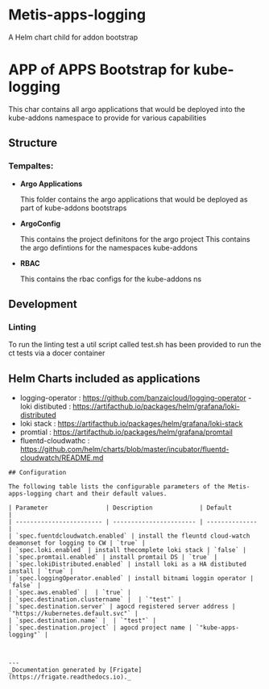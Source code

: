 
Metis-apps-logging
===========

A Helm chart child for addon bootstrap

# APP of APPS Bootstrap for kube-logging

This char contains all argo applications that would be deployed into the kube-addons namespace to provide for various
capabilities

## Structure

### **Tempaltes:**


- **Argo Applications**

    This folder contains the argo applications that would be deployed as part of kube-addons bootstraps

- **ArgoConfig**

    This contains the project definitons  for the argo project
    This  contains the argo defintions for the namespaces kube-addons

- **RBAC**

    This contains the rbac configs for the kube-addons ns

## Development
### Linting
To run the linting test a util script called test.sh has been provided to run the ct tests via a docer container

## Helm Charts included as applications
 - logging-operator   : https://github.com/banzaicloud/logging-operator
 -loki distibuted  : https://artifacthub.io/packages/helm/grafana/loki-distributed
- loki stack  : https://artifacthub.io/packages/helm/grafana/loki-stack
- promtial  : https://artifacthub.io/packages/helm/grafana/promtail
- fluentd-cloudwathc : https://github.com/helm/charts/blob/master/incubator/fluentd-cloudwatch/README.md


```
## Configuration

The following table lists the configurable parameters of the Metis-apps-logging chart and their default values.

| Parameter                | Description             | Default        |
| ------------------------ | ----------------------- | -------------- |
| `spec.fuentdcloudwatch.enabled` | install the fleuntd cloud-watch deamonset for logging to CW | `true` |
| `spec.loki.enabled` | install thecomplete loki stack | `false` |
| `spec.promtail.enabled` | install promtail DS | `true` |
| `spec.lokiDistributed.enabled` | install loki as a HA distibuted install | `true` |
| `spec.loggingOperator.enabled` | install bitnami loggin operator | `false` |
| `spec.aws.enabled` |  | `true` |
| `spec.destination.clustername` |  | `"test"` |
| `spec.destination.server` | agocd registered server address | `"https://kubernetes.default.svc"` |
| `spec.destination.name` |  | `"test"` |
| `spec.destination.project` | agocd project name | `"kube-apps-logging"` |



---
_Documentation generated by [Frigate](https://frigate.readthedocs.io)._

